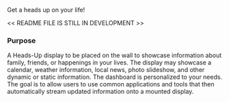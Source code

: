 Get a heads up on your life!

<< README FILE IS STILL IN DEVELOPMENT >>

<h3>Purpose</h3>
A Heads-Up display to be placed on the wall to showcase information about family, friends, or happenings in your lives. The display may showcase a calendar, weather information, local news, photo slideshow, and other dynamic or static information. The dashboard is personalized to your needs. The goal is to allow users to use common applications and tools that then automatically stream updated information onto a mounted display.
